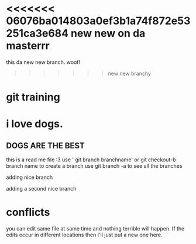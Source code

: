<<<<<<< 06076ba014803a0ef3b1a74f872e53251ca3e684
new new on da masterrr
=======
this da new new branch. woof!
>>>>>>> new new branchy
# git training 

# i love dogs.

## DOGS ARE THE BEST 


this is a read me file :3 
use ' git branch branchname' or git checkout-b branch name to create a branch
use git branch -a to see all the branches

adding nice branch

adding a second nice branch

# conflicts

you can edit same file at same time and nothing terrible will happen. If the edits occur in different locations then I'll just put a new one here. 

